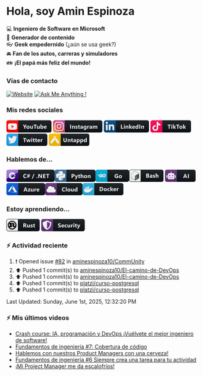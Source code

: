 # Hola, soy Amin Espinoza

:computer: **Ingeniero de Software en Microsoft**  
:pencil: **Generador de contenido**  
:eyeglasses: **Geek empedernido** (¿aún se usa geek?)  
:oncoming_automobile: **Fan de los autos, carreras y simuladores**  
:family: **¡El papá más feliz del mundo!**

### Vías de contacto

[![Website](https://img.shields.io/badge/aminespinoza.com-up-green?style=for-the-badge)][website]
[![Ask Me Anything !](https://img.shields.io/badge/Ask%20me-anything-1abc9c.svg?style=for-the-badge)](https://calendly.com/aminespinoza/consultoria)

### Mis redes sociales
[<img src="./assets/social/youtube.png"/>][youtube]
[<img src="./assets/social/instagram.png"/>][instagram]
[<img src="./assets/social/linkedin.png"/>][linkedin]
[<img src="./assets/social/tiktok.png"/>][linkedin]
[<img src="./assets/social/twitter.png"/>][twitter]
[<img src="./assets/social/untappd.png"/>][untappd]

### Hablemos de...
<img src="./assets/tech/csharp_dotnet.png"/><img src="./assets/tech/python.png"/><img src="./assets/tech/go.png"/><img src="./assets/tech/bash.png"/>
<img src="./assets/tech/ai.png"/><img src="./assets/tech/azure.png"/><img src="./assets/tech/cloud.png"/><img src="./assets/tech/docker.png"/>

### Estoy aprendiendo...
<img src="./assets/tech/rust.png"/> <img src="./assets/tech/security.png"/>


### :zap: Actividad reciente
<!--RECENT_ACTIVITY:start-->
1. ❗️ Opened issue [#82](https://github.com/aminespinoza10/CommUnity/issues/82) in [aminespinoza10/CommUnity](https://github.com/aminespinoza10/CommUnity)<br>
2. ⬆️ Pushed 1 commit(s) to [aminespinoza10/El-camino-de-DevOps](https://github.com/aminespinoza10/El-camino-de-DevOps)<br>
3. ⬆️ Pushed 1 commit(s) to [aminespinoza10/El-camino-de-DevOps](https://github.com/aminespinoza10/El-camino-de-DevOps)<br>
4. ⬆️ Pushed 1 commit(s) to [platzi/curso-postgresql](https://github.com/platzi/curso-postgresql)<br>
5. ⬆️ Pushed 1 commit(s) to [platzi/curso-postgresql](https://github.com/platzi/curso-postgresql)<br>
<!--RECENT_ACTIVITY:end-->
<!--RECENT_ACTIVITY:last_update-->
Last Updated: Sunday, June 1st, 2025, 12:32:20 PM
<!--RECENT_ACTIVITY:last_update_end-->

### :zap: Mis últimos videos
<!-- YOUTUBE:START -->
- [Crash course: IA, programación y DevOps ¡Vuélvete el mejor ingeniero de software!](https://www.youtube.com/watch?v=t3deXJrPmBc)
- [Fundamentos de ingeniería #7: Cobertura de código](https://www.youtube.com/watch?v=Oklh9cspspk)
- [Hablemos con nuestros Product Managers con una cerveza!](https://www.youtube.com/watch?v=ZFKq9rw62Yo)
- [Fundamentos de ingeniería #6 Siempre crea una tarea para tu actividad](https://www.youtube.com/watch?v=mKcrCymzep8)
- [¡Mi Project Manager me da escalofríos!](https://www.youtube.com/watch?v=70i-za19nsk)
<!-- YOUTUBE:END -->


[website]: https://aminespinoza.com/
[twitter]: https://twitter.com/aminespinoza
[youtube]: https://www.youtube.com/c/AminEspinoza
[linkedin]: https://www.linkedin.com/in/amin-espinoza-71b24661/
[instagram]: https://www.instagram.com/aminespinoza10/
[untappd]: https://untappd.com/user/aminespinoza
